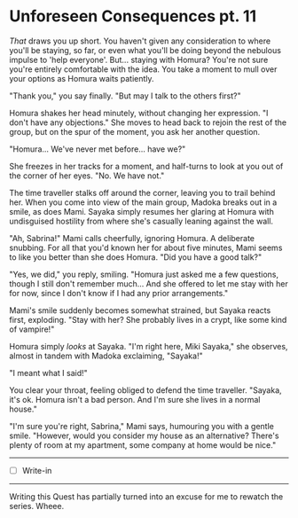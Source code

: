 # Unforeseen Consequences pt. 11

*That* draws you up short. You haven't given any consideration to where you'll be staying, so far, or even what you'll be doing beyond the nebulous impulse to 'help everyone'. But... staying with Homura? You're not sure you're entirely comfortable with the idea. You take a moment to mull over your options as Homura waits patiently.

"Thank you," you say finally. "But may I talk to the others first?"

Homura shakes her head minutely, without changing her expression. "I don't have any objections." She moves to head back to rejoin the rest of the group, but on the spur of the moment, you ask her another question.

"Homura... We've never met before... have we?"

She freezes in her tracks for a moment, and half-turns to look at you out of the corner of her eyes. "No. We have not."

The time traveller stalks off around the corner, leaving you to trail behind her. When you come into view of the main group, Madoka breaks out in a smile, as does Mami. Sayaka simply resumes her glaring at Homura with undisguised hostility from where she's casually leaning against the wall.

"Ah, Sabrina!" Mami calls cheerfully, ignoring Homura. A deliberate snubbing. For all that you'd known her for about five minutes, Mami seems to like you better than she does Homura. "Did you have a good talk?"

"Yes, we did," you reply, smiling. "Homura just asked me a few questions, though I still don't remember much... And she offered to let me stay with her for now, since I don't know if I had any prior arrangements."

Mami's smile suddenly becomes somewhat strained, but Sayaka reacts first, exploding. "Stay with her? She probably lives in a crypt, like some kind of vampire!"

Homura simply *looks* at Sayaka. "I'm right here, Miki Sayaka," she observes, almost in tandem with Madoka exclaiming, "Sayaka!"

"I meant what I said!"

You clear your throat, feeling obliged to defend the time traveller. "Sayaka, it's ok. Homura isn't a bad person. And I'm sure she lives in a normal house."

"I'm sure you're right, Sabrina," Mami says, humouring you with a gentle smile. "However, would you consider my house as an alternative? There's plenty of room at my apartment, some company at home would be nice."

---

- [ ] Write-in

---

Writing this Quest has partially turned into an excuse for me to rewatch the series. Wheee.
